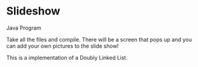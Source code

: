 # Slideshow
Java Program

Take all the files and compile. There will be a screen that pops up and you can add your own pictures to the slide show!

This is a implementation of a Doubly Linked List.
